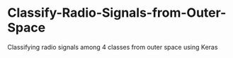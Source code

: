 # Classify-Radio-Signals-from-Outer-Space
Classifying radio signals among 4 classes from outer space using Keras
